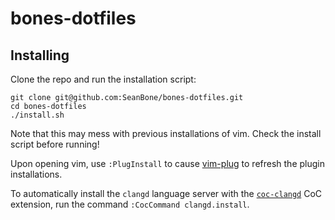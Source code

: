 # bones-dotfiles

## Installing

Clone the repo and run the installation script:

    git clone git@github.com:SeanBone/bones-dotfiles.git
    cd bones-dotfiles
    ./install.sh

Note that this may mess with previous installations of vim. Check the install script before running!

Upon opening vim, use `:PlugInstall` to cause [vim-plug](https://github.com/junegunn/vim-plug) to refresh the plugin installations.

To automatically install the `clangd` language server with the [`coc-clangd`](https://github.com/clangd/coc-clangd) CoC extension, run the command `:CocCommand clangd.install`.
